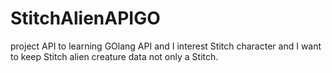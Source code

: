 # StitchAlienAPIGO
project API to learning GOlang  API and I interest Stitch character and I want to keep Stitch alien creature data not only a Stitch.
